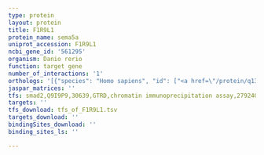 ```yaml
---
type: protein
layout: protein
title: F1R9L1
protein_name: sema5a
uniprot_accession: F1R9L1
ncbi_gene_id: '561295'
organism: Danio rerio
function: target gene
number_of_interactions: '1'
orthologs: '[{"species": "Homo sapiens", "id": ["<a href=\"/protein/q13591\">Q13591</a>"]}, {"species": "Mus musculus", "id": ["<a href=\"/protein/q3upz0\">Q3UPZ0</a>"]}, {"species": "Rattus norvegicus", "id": ["A0A0G2K7J5"]}, {"species": "Drosophila melanogaster", "id": ["<a href=\"/protein/q9vtt0\">Q9VTT0</a>"]}]'
jaspar_matrices: ''
tfs: smad2,Q9I9P9,30639,GTRD,chromatin immunoprecipitation assay,27924024%5Buid%5D,No
targets: ''
tfs_download: tfs_of_F1R9L1.tsv
targets_download: ''
bindingSites_download: ''
binding_sites_ls: ''

---
```

